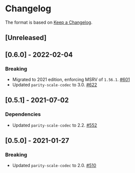 # Changelog

The format is based on [Keep a Changelog].

[Keep a Changelog]: http://keepachangelog.com/en/1.0.0/

## [Unreleased]

## [0.6.0] - 2022-02-04
### Breaking
- Migrated to 2021 edition, enforcing MSRV of `1.56.1`. [#601](https://github.com/paritytech/parity-common/pull/601)
- Updated `parity-scale-codec` to 3.0. [#622](https://github.com/paritytech/parity-common/pull/622)

## [0.5.1] - 2021-07-02
### Dependencies
- Updated `parity-scale-codec` to 2.2. [#552](https://github.com/paritytech/parity-common/pull/552)

## [0.5.0] - 2021-01-27
### Breaking
- Updated `parity-scale-codec` to 2.0. [#510](https://github.com/paritytech/parity-common/pull/510)
